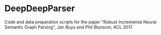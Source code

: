# DeepDeepParser

Code and data preparation scripts for the paper "Robust Incremental Neural Semantic Graph Parsing", Jan Buys and Phil Blunsom, ACL 2017.

